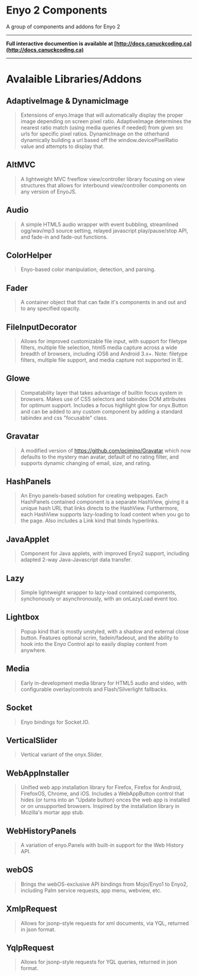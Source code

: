 Enyo 2 Components
=========
A group of components and addons for Enyo 2

--------

**Full interactive documention is available at [http://docs.canuckcoding.ca](http://docs.canuckcoding.ca)**

----
Avalaible Libraries/Addons
========================
AdaptiveImage & DynamicImage
--------
> Extensions of enyo.Image that will automatically display the proper image depending on screen pixel ratio. AdaptiveImage determines the nearest ratio match (using media queries if needed) from given src urls for specific pixel ratios. DynamicImage on the otherhand dynamically building a url based off the window.devicePixelRatio value and attempts to display that.

AltMVC
--------
> A lightweight MVC freeflow view/controller library focusing on view structures that allows for interbound view/controller components on any version of EnyoJS.

Audio
--------
> A simple HTML5 audio wrapper with event bubbling, streamlined ogg/wav/mp3 source setting, relayed javascript play/pause/stop API, and fade-in and fade-out functions.

ColorHelper
--------
> Enyo-based color manipulation, detection, and parsing.

Fader
--------
> A container object that that can fade it's components in and out and to any specified opacity.

FileInputDecorator
--------
> Allows for improved customizable file input, with support for filetype filters, multiple file selection, html5 media capture across a wide breadth of browsers, including iOS6 and Android 3.x+. Note: filetype filters, multiple file support, and media capture not supported in IE.

Glowe
--------
> Compatability layer that takes advantage of builtin focus system in browsers. Makes use of CSS selectors and tabindex DOM attributes for optimum support. Includes a focus highlight glow for onyx.Button and can be added to any custom component by adding a standard tabindex and css "focusable" class.

Gravatar
--------
> A modified version of https://github.com/pcimino/Gravatar which now defaults to the mystery man avatar, default of no rating filter,  and supports dynamic changing of email, size, and rating.

HashPanels
--------
> An Enyo panels-based solution for creating webpages. Each HashPanels contained component is a separate HashView, giving it a unique hash URL that links directs to the HashView.  Furthermore, each HashView supports lazy-loading to load content when you go to the page. Also includes a Link kind that binds hyperlinks.

JavaApplet
--------
> Component for Java applets, with improved Enyo2 support, including adapted 2-way Java-Javascript data transfer.

Lazy
--------
> Simple lightweight wrapper to lazy-load contained components, synchonously or asynchronously, with an onLazyLoad event too.

Lightbox
--------
> Popup kind that is mostly unstyled, with a shadow and external close button.  Features optional scrim, fadein/fadeout, and the ability to hook into the Enyo Control api to easily display content from anywhere.

Media
--------
> Early in-development media library for HTML5 audio and video, with configurable overlay/controls and Flash/Silverlight fallbacks.

Socket
--------
> Enyo bindings for Socket.IO.

VerticalSlider
--------
> Vertical variant of the onyx.Slider.

WebAppInstaller
--------
> Unified web app installation library for Firefox, Firefox for Android, FirefoxOS, Chrome, and iOS. Includes a WebAppButton control that hides (or turns into an "Update button) onces the web app is installed or on unsupported browsers. Inspired by the installation library in Mozilla's mortar app stub.

WebHistoryPanels
--------
> A variation of enyo.Panels with built-in support for the Web History API.

webOS
--------
> Brings the webOS-exclusive API bindings from Mojo/Enyo1 to Enyo2, including Palm service requests, app menu, webview, etc.

XmlpRequest
--------
> Allows for jsonp-style requests for xml documents, via YQL, returned in json format.

YqlpRequest
--------
> Allows for jsonp-style requests for YQL queries, returned in json format.
